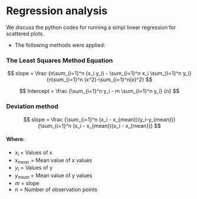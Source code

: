# Regression analysis
We discuss the python codes for running a simpl linear regression for scattered plots.
- The following methods were applied:
### The Least Squares Method Equation
$$ slope = \frac {n\sum_{i=1}^n (x_i y_i) - \sum_{i=1}^n x_i \sum_{i=1}^n y_i} {n\sum_{i=1}^n (x^2)-\sum_{i=1}^n(x)^2} $$

$$ Intercept = \frac {\sum_{i=1}^n y_i - m \sum_{i=1}^n y_i} {n} $$

### Deviation method

$$ slope = \frac {\sum_{i=1}^n (x_i - x_{mean})(y_i-y_{mean})} {\sum_{i=1}^n (x_i - x_{mean})(x_i - x_{mean})} $$

#### Where:
- $x_i$  = Values of x 
- $x_{mean}$ = Mean value of x values 
- $y_i$ = Values of y 
- $y_{mean}$ = Mean value of y values
- $m$ = slope
- $n$ = Number of observation points
